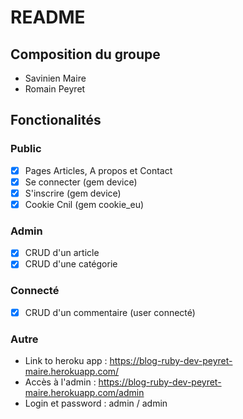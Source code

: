 # README
## Composition du groupe
* Savinien Maire
* Romain Peyret
## Fonctionalités
### Public
- [x] Pages Articles, A propos et Contact
- [x] Se connecter (gem device)
- [x] S'inscrire (gem device)
- [x] Cookie Cnil (gem cookie_eu)
### Admin
- [x] CRUD d'un article
- [x] CRUD d'une catégorie
### Connecté
- [x] CRUD d'un commentaire (user connecté)
### Autre
* Link to heroku app : https://blog-ruby-dev-peyret-maire.herokuapp.com/
* Accès à l'admin : https://blog-ruby-dev-peyret-maire.herokuapp.com/admin
* Login et password : admin / admin